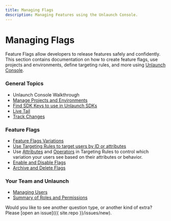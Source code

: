 ```yaml
---
title: Managing Flags
description: Managing Features using the Unlaunch Console.
---
```


# Managing Flags

Feature Flags allow developers to release features safely and confidently. This section contains documentation on how to create feature flags, use projects and environments, define targeting rules, and more using [Unlaunch Console](https://app.unlaunch.io/). 

### General Topics 
- Unlaunch Console Walkthrough
- [Manage Projects and Environments](projects-and-environments)
- [Find SDK Keys to use in Unlaunch SDKs](../sdks/sdk-keys)
- [Live Tail](livetail)
- [Track Changes](audit-log)

### Feature Flags
- [Feature Flags Variations](flagvariations)
- [Use Targeting Rules to target users by ID or attributes](targetingrules)
- Use [Attributes](attributes) and [Operators](attributes-operators) in Targeting Rules to control which variation your users see based on their attributes or behavior.
- [Enable and Disable Flags](enable-disable-flags)
- [Archive and Delete Flags](archive-delete-flags)

### <i class="fas fa-users gray"></i> Your Team and Unlaunch
- [Managing Users](../users/team)
- [Summary of Roles and Permissions](../users/access-control)

Would you like to see another question type, or another kind of extra? Please
[open an issue]({{ site.repo }}/issues/new).

